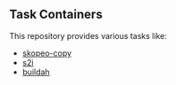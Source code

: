 ## Task Containers

This repository provides various tasks like:

- [skopeo-copy](docs/task-skopeo-copy.md)
- [s2i](docs/task-s2i.md)
- [buildah](docs/task-buildah.md)
